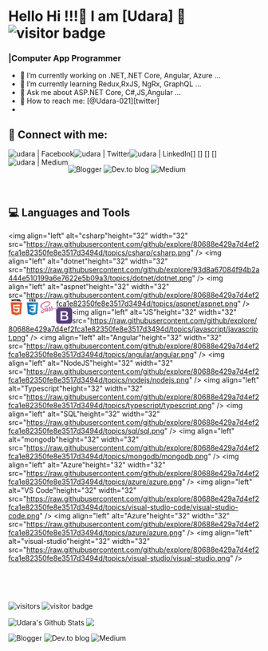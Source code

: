 # Hello Hi !!!👀 I am [Udara] 👋 ![visitor badge](https://visitor-badge.glitch.me/badge?page_id=Udara-021.visitor-badge&left_text=Visitors)  

###  |Computer App Programmer

- 🔭 I’m currently working on .NET,.NET Core, Angular,  Azure ...
- 🌱 I’m currently learning Redux,RxJS, NgRx, GraphQL ...
- 💬 Ask me about  ASP.NET Core, C#,JS,Angular ...
- 💞️ How to reach me: [@Udara-021][twitter]
- 
## 🤝 Connect with me:

[<img align="left" alt="udara | Facebook" src="https://img.shields.io/badge/Facebook-1877F2?style=for-the-badge&logo=facebook&logoColor=white" />]
[<img align="left" alt="udara | Twitter" src="https://img.shields.io/badge/Twitter-1DA1F2?style=for-the-badge&logo=twitter&logoColor=white" />]
[<img align="left" alt="udara | LinkedIn" src="https://img.shields.io/badge/LinkedIn-0077B5?style=for-the-badge&logo=linkedin&logoColor=white" />]
[<img align="left" alt="udara | Medium" src="https://img.shields.io/badge/Medium-12100E?style=for-the-badge&logo=medium&logoColor=white" />]

![Blogger](https://img.shields.io/badge/Blogger-FF5722?style=for-the-badge&logo=blogger&logoColor=white)
![Dev.to blog](https://img.shields.io/badge/dev.to-0A0A0A?style=for-the-badge&logo=dev.to&logoColor=white)
![Medium](https://img.shields.io/badge/Medium-12100E?style=for-the-badge&logo=medium&logoColor=white)
<br />
<br />
<br/>
## 💻 Languages and Tools

<img align="left" alt="csharp"height="32" width="32" src="https://raw.githubusercontent.com/github/explore/80688e429a7d4ef2fca1e82350fe8e3517d3494d/topics/csharp/csharp.png" />
<img align="left" alt="dotnet"height="32" width="32" src="https://raw.githubusercontent.com/github/explore/93d8a67084f94b2a444e510199a6e7622e5b09a3/topics/dotnet/dotnet.png" />
<img align="left" alt="aspnet"height="32" width="32" src="https://raw.githubusercontent.com/github/explore/80688e429a7d4ef2fca1e82350fe8e3517d3494d/topics/aspnet/aspnet.png" />
<img align="left" alt="HTML5" height="32" width="32" src="https://raw.githubusercontent.com/github/explore/80688e429a7d4ef2fca1e82350fe8e3517d3494d/topics/html/html.png" />
<img align="left" alt="CSS3" height="32" width="32" 
src="https://raw.githubusercontent.com/github/explore/80688e429a7d4ef2fca1e82350fe8e3517d3494d/topics/css/css.png" />
<img align="left" alt="Sass" height="32" width="32" src="https://raw.githubusercontent.com/github/explore/80688e429a7d4ef2fca1e82350fe8e3517d3494d/topics/sass/sass.png" />
<img align="left" alt="Bootstrap" height="32" width="32" src="https://raw.githubusercontent.com/github/explore/80688e429a7d4ef2fca1e82350fe8e3517d3494d/topics/bootstrap/bootstrap.png" />
<img align="left" alt="JS"height="32" width="32" src="https://raw.githubusercontent.com/github/explore/80688e429a7d4ef2fca1e82350fe8e3517d3494d/topics/javascript/javascript.png" />
<img align="left" alt="Angular"height="32" width="32" src="https://raw.githubusercontent.com/github/explore/80688e429a7d4ef2fca1e82350fe8e3517d3494d/topics/angular/angular.png" />
<img align="left" alt="NodeJS"height="32" width="32" src="https://raw.githubusercontent.com/github/explore/80688e429a7d4ef2fca1e82350fe8e3517d3494d/topics/nodejs/nodejs.png" />
<img align="left" alt="Typescript"height="32" width="32" src="https://raw.githubusercontent.com/github/explore/80688e429a7d4ef2fca1e82350fe8e3517d3494d/topics/typescript/typescript.png" />
<img align="left" alt="SQL"height="32" width="32" src="https://raw.githubusercontent.com/github/explore/80688e429a7d4ef2fca1e82350fe8e3517d3494d/topics/sql/sql.png" />
<img align="left" alt="mongodb"height="32" width="32" src="https://raw.githubusercontent.com/github/explore/80688e429a7d4ef2fca1e82350fe8e3517d3494d/topics/mongodb/mongodb.png" />
<img align="left" alt="Azure"height="32" width="32" src="https://raw.githubusercontent.com/github/explore/80688e429a7d4ef2fca1e82350fe8e3517d3494d/topics/azure/azure.png" />
<img align="left" alt="VS Code"height="32" width="32" src="https://raw.githubusercontent.com/github/explore/80688e429a7d4ef2fca1e82350fe8e3517d3494d/topics/visual-studio-code/visual-studio-code.png" />
<img align="left" alt="Azure"height="32" width="32" src="https://raw.githubusercontent.com/github/explore/80688e429a7d4ef2fca1e82350fe8e3517d3494d/topics/azure/azure.png" />
<img align="left" alt="visual-studio"height="32" width="32" src="https://raw.githubusercontent.com/github/explore/80688e429a7d4ef2fca1e82350fe8e3517d3494d/topics/visual-studio/visual-studio.png" />

<br />
<br />
<br/>

![visitors](https://visitor-badge.glitch.me/badge?page_id=Udara-021)
![visitor badge](https://visitor-badge.glitch.me/badge?page_id=Udara-021.visitor-badge&left_text=Visitors)

<img height="200em" align="center" alt="Udara's Github Stats" src="https://github-readme-stats.vercel.app/api?username=Udara-021&show_icons=true&hide_border=true&&count_private=true&include_all_commits=true&theme=tokyonight" />



<a href="https://github.com/Udara-021">
  <img align="center" src="https://github-readme-stats.anuraghazra1.vercel.app/api/top-langs/?username=Udara-021&layout=compact&theme=radical" />
</a>

![Blogger](https://img.shields.io/badge/Blogger-FF5722?style=for-the-badge&logo=blogger&logoColor=white)
![Dev.to blog](https://img.shields.io/badge/dev.to-0A0A0A?style=for-the-badge&logo=dev.to&logoColor=white)
![Medium](https://img.shields.io/badge/Medium-12100E?style=for-the-badge&logo=medium&logoColor=white)

<!---
Udara-021/Udara-021 is a ✨ special ✨ repository because its `README.md` (this file) appears on your GitHub profile.
You can click the Preview link to take a look at your changes..
--->
<!---
Udara-021/Udara-021 is a ✨ special ✨ repository because its `README.md` (this file) appears on your GitHub profile.
You can click the Preview link to take a look at your changes..
--->
